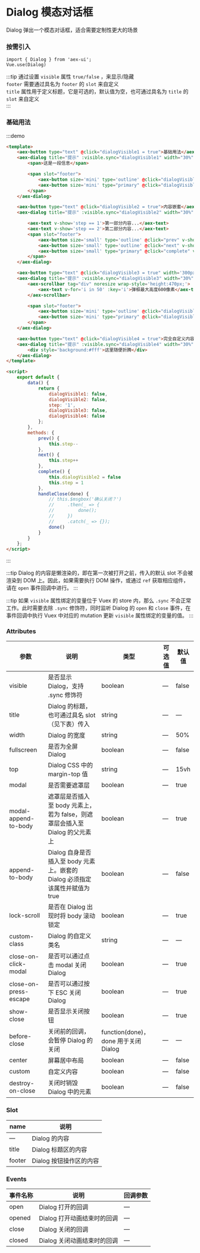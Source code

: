 # Dialog 模态对话框

Dialog 弹出一个模态对话框，适合需要定制性更大的场景

### 按需引入

```
import { Dialog } from 'aex-ui';
Vue.use(Dialog)
```

:::tip
通过设置 `visible` 属性 `true/false` ，来显示/隐藏   
`footer` 需要通过具名为 `footer` 的 `slot` 来自定义   
`title` 属性用于定义标题，它是可选的，默认值为空，也可通过具名为 `title` 的 `slot` 来自定义  
:::

### 基础用法

:::demo 

```html
<template>
    <aex-button type="text" @click="dialogVisible1 = true">基础用法</aex-button>
    <aex-dialog title="提示" :visible.sync="dialogVisible1" width="30%" :before-close="handleClose" center>
        <span>这是一段信息</span>

        <span slot="footer">
            <aex-button size='mini' type='outline' @click="dialogVisible1 = false">取 消</aex-button>
            <aex-button size='mini' type="primary" @click="dialogVisible1 = false">确 定</aex-button>
        </span>
    </aex-dialog>

    <aex-button type="text" @click="dialogVisible2 = true">内容嵌套</aex-button>
    <aex-dialog title="提示" :visible.sync="dialogVisible2" width="30%">

        <aex-text v-show='step == 1'>第一部分内容...</aex-text>
        <aex-text v-show='step == 2'>第二部分内容...</aex-text>
        <span slot="footer">
            <aex-button size='small' type='outline' @click="prev" v-show='step > 1'>上一步</aex-button>
            <aex-button size='small' type='outline' @click="next" v-show='step == 1'>下一步</aex-button>
            <aex-button size='small' type="primary" @click="complete" v-show='step > 1'>确 定</aex-button>
        </span>
    </aex-dialog>

    <aex-button type="text" @click="dialogVisible3 = true" width='300px'>弹框最大高度600像素</aex-button>
    <aex-dialog title="提示" :visible.sync="dialogVisible3" width="30%" :before-close="handleClose">
        <aex-scrollbar tag="div" noresize wrap-style='height:470px;'>
            <aex-text v-for='i in 50' :key='i'>弹框最大高度600像素</aex-text>
        </aex-scrollbar>

        <span slot="footer">
            <aex-button size='mini' type='outline' @click="dialogVisible3 = false">取 消</aex-button>
            <aex-button size='mini' type="primary" @click="dialogVisible3 = false">确 定</aex-button>
        </span>
    </aex-dialog>

    <aex-button type="text" @click="dialogVisible4 = true">完全自定义内容</aex-button>
    <aex-dialog title="提示" :visible.sync="dialogVisible4" width="30%" :before-close="handleClose" center custom>
        <div style='background:#fff'>这里随便折腾</div>
    </aex-dialog>
</template>

<script>
    export default {
        data() {
            return {
                dialogVisible1: false,
                dialogVisible2: false,
                step: '1',
                dialogVisible3: false,
                dialogVisible4: false
            };
        },
        methods: {
            prev() {
                this.step--
            },
            next() {
                this.step++
            },
            complete() {
                this.dialogVisible2 = false
                this.step = 1
            },
            handleClose(done) {
                // this.$msgbox('确认关闭？')
                //     .then(_ => {
                //         done();
                //     })
                //     .catch(_ => {});
                done()
            }
        }
    };
</script>
```

:::

:::tip
Dialog 的内容是懒渲染的，即在第一次被打开之前，传入的默认 slot 不会被渲染到 DOM 上。因此，如果需要执行 DOM 操作，或通过 `ref` 获取相应组件，请在 `open` 事件回调中进行。
:::

:::tip
如果 `visible` 属性绑定的变量位于 Vuex 的 store 内，那么 `.sync` 不会正常工作。此时需要去除 `.sync` 修饰符，同时监听 Dialog 的 `open` 和 `close` 事件，在事件回调中执行 Vuex 中对应的 mutation 更新 `visible` 属性绑定的变量的值。
:::

### Attributes

| 参数      | 说明          | 类型      | 可选值                           | 默认值  |
|---------- |-------------- |---------- |--------------------------------  |-------- |
| visible   | 是否显示 Dialog，支持 .sync 修饰符 | boolean | — | false |
| title     | Dialog 的标题，也可通过具名 slot （见下表）传入 | string    | — | — |
| width     | Dialog 的宽度 | string    | — | 50% |
| fullscreen     | 是否为全屏 Dialog | boolean    | — | false |
| top       | Dialog CSS 中的 margin-top 值 | string | — | 15vh |
| modal     | 是否需要遮罩层   | boolean   | — | true |
| modal-append-to-body     | 遮罩层是否插入至 body 元素上，若为 false，则遮罩层会插入至 Dialog 的父元素上   | boolean   | — | true |
| append-to-body     | Dialog 自身是否插入至 body 元素上。嵌套的 Dialog 必须指定该属性并赋值为 true   | boolean   | — | false |
| lock-scroll | 是否在 Dialog 出现时将 body 滚动锁定 | boolean | — | true |
| custom-class      | Dialog 的自定义类名 | string    | — | — |
| close-on-click-modal | 是否可以通过点击 modal 关闭 Dialog | boolean    | — | true |
| close-on-press-escape | 是否可以通过按下 ESC 关闭 Dialog | boolean    | — | true |
| show-close | 是否显示关闭按钮 | boolean    | — | true |
| before-close | 关闭前的回调，会暂停 Dialog 的关闭 | function(done)，done 用于关闭 Dialog | — | — |
| center | 屏幕居中布局 | boolean | — | false |
| custom | 自定义内容 | boolean | — | false |
| destroy-on-close | 关闭时销毁 Dialog 中的元素 | boolean | — | false |

### Slot

| name | 说明 |
|------|--------|
| — | Dialog 的内容 |
| title | Dialog 标题区的内容 |
| footer | Dialog 按钮操作区的内容 |

### Events

| 事件名称      | 说明    | 回调参数      |
|---------- |-------- |---------- |
| open  | Dialog 打开的回调 | — |
| opened  | Dialog 打开动画结束时的回调 | — |
| close  | Dialog 关闭的回调 | — |
| closed | Dialog 关闭动画结束时的回调 | — |
